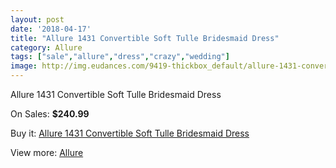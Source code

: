 ```yaml
---
layout: post
date: '2018-04-17'
title: "Allure 1431 Convertible Soft Tulle Bridesmaid Dress"
category: Allure 
tags: ["sale","allure","dress","crazy","wedding"]
image: http://img.eudances.com/9419-thickbox_default/allure-1431-convertible-soft-tulle-bridesmaid-dress.jpg
---
```

Allure 1431 Convertible Soft Tulle Bridesmaid Dress

On Sales: **$240.99**
<a href="https://www.eudances.com/en/allure/3138-allure-1431-convertible-soft-tulle-bridesmaid-dress.html"><amp-img layout="responsive" width="600" height="600" src="//img.eudances.com/9419-thickbox_default/allure-1431-convertible-soft-tulle-bridesmaid-dress.jpg" alt="Allure 1431 Convertible Soft Tulle Bridesmaid Dress 0" /></a>
<a href="https://www.eudances.com/en/allure/3138-allure-1431-convertible-soft-tulle-bridesmaid-dress.html"><amp-img layout="responsive" width="600" height="600" src="//img.eudances.com/9426-thickbox_default/allure-1431-convertible-soft-tulle-bridesmaid-dress.jpg" alt="Allure 1431 Convertible Soft Tulle Bridesmaid Dress 1" /></a>
<a href="https://www.eudances.com/en/allure/3138-allure-1431-convertible-soft-tulle-bridesmaid-dress.html"><amp-img layout="responsive" width="600" height="600" src="//img.eudances.com/9425-thickbox_default/allure-1431-convertible-soft-tulle-bridesmaid-dress.jpg" alt="Allure 1431 Convertible Soft Tulle Bridesmaid Dress 2" /></a>
<a href="https://www.eudances.com/en/allure/3138-allure-1431-convertible-soft-tulle-bridesmaid-dress.html"><amp-img layout="responsive" width="600" height="600" src="//img.eudances.com/9424-thickbox_default/allure-1431-convertible-soft-tulle-bridesmaid-dress.jpg" alt="Allure 1431 Convertible Soft Tulle Bridesmaid Dress 3" /></a>
<a href="https://www.eudances.com/en/allure/3138-allure-1431-convertible-soft-tulle-bridesmaid-dress.html"><amp-img layout="responsive" width="600" height="600" src="//img.eudances.com/9423-thickbox_default/allure-1431-convertible-soft-tulle-bridesmaid-dress.jpg" alt="Allure 1431 Convertible Soft Tulle Bridesmaid Dress 4" /></a>
<a href="https://www.eudances.com/en/allure/3138-allure-1431-convertible-soft-tulle-bridesmaid-dress.html"><amp-img layout="responsive" width="600" height="600" src="//img.eudances.com/9422-thickbox_default/allure-1431-convertible-soft-tulle-bridesmaid-dress.jpg" alt="Allure 1431 Convertible Soft Tulle Bridesmaid Dress 5" /></a>
<a href="https://www.eudances.com/en/allure/3138-allure-1431-convertible-soft-tulle-bridesmaid-dress.html"><amp-img layout="responsive" width="600" height="600" src="//img.eudances.com/9421-thickbox_default/allure-1431-convertible-soft-tulle-bridesmaid-dress.jpg" alt="Allure 1431 Convertible Soft Tulle Bridesmaid Dress 6" /></a>
<a href="https://www.eudances.com/en/allure/3138-allure-1431-convertible-soft-tulle-bridesmaid-dress.html"><amp-img layout="responsive" width="600" height="600" src="//img.eudances.com/9420-thickbox_default/allure-1431-convertible-soft-tulle-bridesmaid-dress.jpg" alt="Allure 1431 Convertible Soft Tulle Bridesmaid Dress 7" /></a>

Buy it: [Allure 1431 Convertible Soft Tulle Bridesmaid Dress](https://www.eudances.com/en/allure/3138-allure-1431-convertible-soft-tulle-bridesmaid-dress.html "Allure 1431 Convertible Soft Tulle Bridesmaid Dress")

View more: [Allure ](https://www.eudances.com/en/53-allure "Allure ")